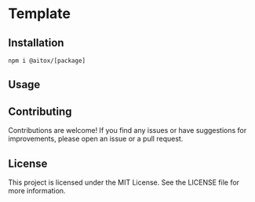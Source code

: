 # Template

## Installation

`
npm i @aitox/[package]
`

## Usage

## Contributing

Contributions are welcome! If you find any issues or have suggestions for improvements, please open an issue or a pull request.

## License

This project is licensed under the MIT License. See the LICENSE file for more information.
